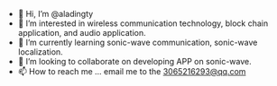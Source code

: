 - 👋 Hi, I’m @aladingty
- 👀 I’m interested in wireless communication technology, block chain application, and audio application.
- 🌱 I’m currently learning sonic-wave communication, sonic-wave localization.
- 💞️ I’m looking to collaborate on developing APP on sonic-wave.
- 📫 How to reach me ... email me to the 3065216293@qq.com

<!---
aladingty/aladingty is a ✨ special ✨ repository because its `README.md` (this file) appears on your GitHub profile.
You can click the Preview link to take a look at your changes.
--->
